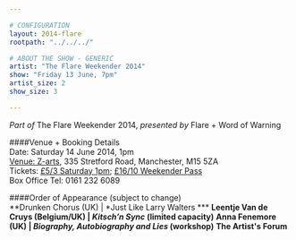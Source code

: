 ```yaml
---

# CONFIGURATION
layout: 2014-flare
rootpath: "../../../"

# ABOUT THE SHOW - GENERIC
artist: "The Flare Weekender 2014"
show: "Friday 13 June, 7pm"
artist_size: 2
show_size: 3

---
```

*Part of* The Flare Weekender 2014, *presented by* Flare + Word of Warning       
     
####Venue + Booking Details        
Date: Saturday 14 June 2014, 1pm     
[Venue: Z-arts](http://www.z-arts.org/about-us/getting-here), 335 Stretford Road, Manchester, M15 5ZA      
Tickets: [£5/3 Saturday 1pm](http://www.z-arts.org/events/flare-2014-sat-afternoon); [£16/10 Weekender Pass](http://www.z-arts.org/events/flare-2014-friday/)     
Box Office Tel: 0161 232 6089    

####Order of Appearance (subject to change)      
**Drunken Chorus (UK) | *Just Like Larry Walters ***
**Leentje Van de Cruys (Belgium/UK) | *Kitsch’n Sync* (limited capacity)**
**Anna Fenemore (UK) | *Biography, Autobiography and Lies* (workshop)**
**The Artist's Forum**
